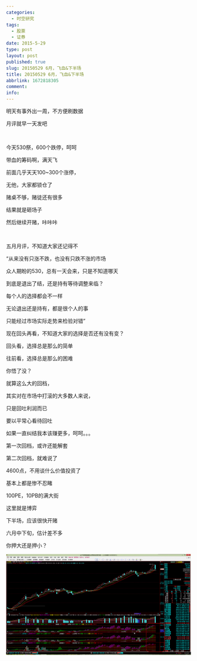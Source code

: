 ```yaml
---
categories:
  - 时空研究
tags:
  - 股票
  - 证券
date: 2015-5-29
type: post
layout: post
published: true
slug: 20150529 6月，飞血&下半场
title: 20150529 6月，飞血&下半场
abbrlink: 1672818305
comment:
info:
---
```

明天有事外出一周，不方便刷数据

月评就早一天发吧

​

今天530祭，600个跌停，呵呵

带血的筹码啊​，满天飞

前面几乎天天100~300个涨停，

无他，大家都锁仓了

赌桌不够，赌徒还有很多

结果就是砸场子

然后继续开赌，咔咔咔

​

五月月评，不知道大家还记得不

“从来没有只涨不跌，也没有只跌不涨的市场

众人期盼的530，总有一天会来，只是不知道哪天

到底是退出了结，还是持有等待调整来临？

每个人的选择都会不一样

无论退出还是持有​，都是很个人的事

只能经过市场实际走势来检验对错​”​

现在回头再看，不知道大家的选择是否还有没有变？

回头看，选择总是那么的简单

往前看，选择总是那么的困难

你悟了没？


​​就算这么大的回档，

其实对在市场中打滚的大多数人来说，

只是回吐利润而已

要以平常心看待回吐

如果一直纠结我本该赚更多，呵呵。。。​

第一次回档，或许还能解套

第二次回档，就难说了​


4600点，不用谈​什么价值投资了

基本上都是惨不忍睹​

​​100PE，10PB的满大街

这里就是博弈

下半场，应该很快开赌

六月中下旬，估计差不多​

你押大还是押小？​

![20150529-0](/images/20150529-0.gif)